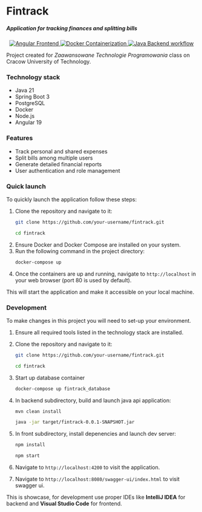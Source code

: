 # Fintrack

##### Application for tracking finances and splitting bills

<div align="center">
	<a href="https://github.com/domiotek/ztp/actions/workflows/frontend.yml">
		<img src="https://github.com/domiotek/ztp/actions/workflows/frontend.yml/badge.svg" alt="Angular Frontend">
	</a>
	<a href="https://github.com/domiotek/ztp/actions/workflows/docker.yml">
		<img src="https://github.com/domiotek/ztp/actions/workflows/docker.yml/badge.svg" alt="Docker Containerization">
	</a>
	<a href="https://github.com/domiotek/ztp/actions/workflows/backend.yml">
		<img src="https://github.com/domiotek/ztp/actions/workflows/backend.yml/badge.svg" alt="Java Backend workflow">
	</a>
</div>

Project created for _Zaawansowane Technologie Programowania_ class on Cracow University of Technology.

### Technology stack

- Java 21
- Spring Boot 3
- PostgreSQL
- Docker
- Node.js
- Angular 19

### Features

- Track personal and shared expenses
- Split bills among multiple users
- Generate detailed financial reports
- User authentication and role management

### Quick launch

To quickly launch the application follow these steps:

1. Clone the repository and navigate to it:
   ```bash
   git clone https://github.com/your-username/fintrack.git
   ```
   ```bash
   cd fintrack
   ```
2. Ensure Docker and Docker Compose are installed on your system.
3. Run the following command in the project directory:
   ```bash
   docker-compose up
   ```
4. Once the containers are up and running, navigate to `http://localhost` in your web browser (port 80 is used by default).

This will start the application and make it accessible on your local machine.

### Development

To make changes in this project you will need to set-up your environment.

1. Ensure all required tools listed in the technology stack are installed.

2. Clone the repository and navigate to it:
   ```bash
   git clone https://github.com/your-username/fintrack.git
   ```
   ```bash
   cd fintrack
   ```
3. Start up database container
   ```bash
   docker-compose up fintrack_database
   ```
4. In backend subdirectory, build and launch java api application:
   ```bash
   mvn clean install
   ```
   ```bash
   java -jar target/fintrack-0.0.1-SNAPSHOT.jar
   ```
5. In front subdirectory, install depenencies and launch dev server:
   ```bash
   npm install
   ```
   ```bash
   npm start
   ```
6. Navigate to `http://localhost:4200` to visit the application.
7. Navigate to `http://localhost:8080/swagger-ui/index.html` to visit swagger ui.

This is showcase, for development use proper IDEs like **IntelliJ IDEA** for backend and **Visual Studio Code** for frontend.
